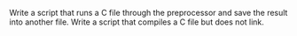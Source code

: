  Write a script that runs a C file through the preprocessor and save the result into another file.
Write a script that compiles a C file but does not link.
